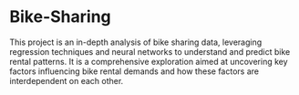 # Bike-Sharing
This project is an in-depth analysis of bike sharing data, leveraging regression techniques and neural networks to understand and predict bike rental patterns. It is a comprehensive exploration aimed at uncovering key factors influencing bike rental demands and how these factors are interdependent on each other.

